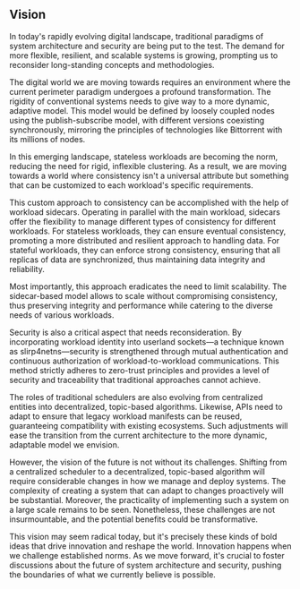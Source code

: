 ## Vision

In today's rapidly evolving digital landscape, traditional paradigms of system architecture and security are being put to the test. The demand for more flexible, resilient, and scalable systems is growing, prompting us to reconsider long-standing concepts and methodologies.

The digital world we are moving towards requires an environment where the current perimeter paradigm undergoes a profound transformation. The rigidity of conventional systems needs to give way to a more dynamic, adaptive model. This model would be defined by loosely coupled nodes using the publish-subscribe model, with different versions coexisting synchronously, mirroring the principles of technologies like Bittorrent with its millions of nodes.

In this emerging landscape, stateless workloads are becoming the norm, reducing the need for rigid, inflexible clustering. As a result, we are moving towards a world where consistency isn't a universal attribute but something that can be customized to each workload's specific requirements.

This custom approach to consistency can be accomplished with the help of workload sidecars. Operating in parallel with the main workload, sidecars offer the flexibility to manage different types of consistency for different workloads. For stateless workloads, they can ensure eventual consistency, promoting a more distributed and resilient approach to handling data. For stateful workloads, they can enforce strong consistency, ensuring that all replicas of data are synchronized, thus maintaining data integrity and reliability.

Most importantly, this approach eradicates the need to limit scalability. The sidecar-based model allows to scale without compromising consistency, thus preserving integrity and performance while catering to the diverse needs of various workloads.

Security is also a critical aspect that needs reconsideration. By incorporating workload identity into userland sockets—a technique known as slirp4netns—security is strengthened through mutual authentication and continuous authorization of workload-to-workload communications. This method strictly adheres to zero-trust principles and provides a level of security and traceability that traditional approaches cannot achieve.

The roles of traditional schedulers are also evolving from centralized entities into decentralized, topic-based algorithms. Likewise, APIs need to adapt to ensure that legacy workload manifests can be reused, guaranteeing compatibility with existing ecosystems. Such adjustments will ease the transition from the current architecture to the more dynamic, adaptable model we envision.

However, the vision of the future is not without its challenges. Shifting from a centralized scheduler to a decentralized, topic-based algorithm will require considerable changes in how we manage and deploy systems. The complexity of creating a system that can adapt to changes proactively will be substantial. Moreover, the practicality of implementing such a system on a large scale remains to be seen. Nonetheless, these challenges are not insurmountable, and the potential benefits could be transformative.

This vision may seem radical today, but it's precisely these kinds of bold ideas that drive innovation and reshape the world. Innovation happens when we challenge established norms. As we move forward, it's crucial to foster discussions about the future of system architecture and security, pushing the boundaries of what we currently believe is possible.
